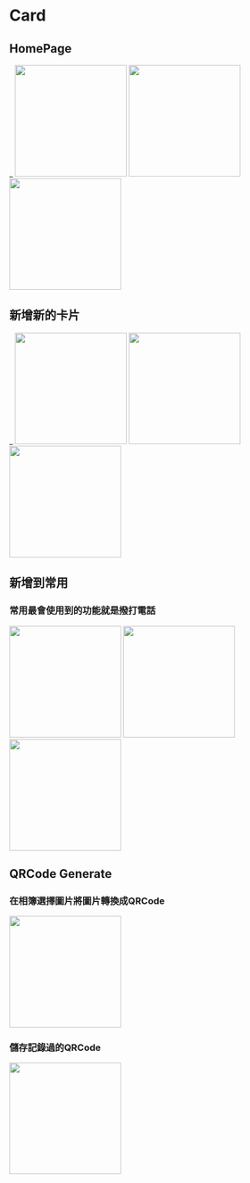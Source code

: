 # Card
## HomePage
_ 
<img src="https://i.imgur.com/3rviHq0.jpg" width="200px" >
<img src="https://i.imgur.com/XgBji5L.jpg" width="200px" >
<img src="https://i.imgur.com/JP2tFwn.gif" width="200px" >

## 新增新的卡片
_
<img src="https://i.imgur.com/dZk6bIB.jpg" width="200px" >
<img src="https://i.imgur.com/Am7Abwj.jpg" width="200px" >
<img src="" width="200px" >

## 新增到常用
### 常用最會使用到的功能就是撥打電話
<img src="https://i.imgur.com/oCfx9GP.png" width="200px" >
<img src="https://i.imgur.com/duFqig0.png" width="200px" >
<img src="https://i.imgur.com/0609jNV.gif" width="200px" >

## QRCode Generate
### 在相簿選擇圖片將圖片轉換成QRCode
<img src="https://i.imgur.com/7ZEGenQ.gif" width="200px" >


### 儲存記錄過的QRCode
<img src="https://i.imgur.com/PprLvPL.gif" width="200px" >


